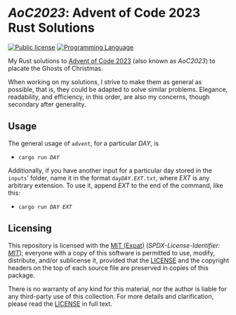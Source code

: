 <!--
  - Copyright (C) 2023 Matheus Fernandes Bigolin <mfrdrbigolin@disroot.org>
  - SPDX-License-Identifier: MIT
  -->

# *AoC2023*: Advent of Code 2023 Rust Solutions

[![Public license](https://img.shields.io/badge/MIT_(Expat)-darkcyan?logo=spdx&logoColor=white)](./LICENSE)
[![Programming Language](https://img.shields.io/badge/Rust_Language-CE422B?logo=Rust&logoColor=white)](https://www.rust-lang.org/)

My Rust solutions to [Advent of Code 2023](https://adventofcode.com/2023) (also
known as *AoC2023*) to placate the Ghosts of Christmas.

When working on my solutions, I strive to make them as general as possible, that
is, they could be adapted to solve similar problems.  Elegance, readability, and
efficiency,  in  this  order,  are  also my  concerns,  though  secondary  after
generality.

## Usage

The general usage of `advent`, for a particular *DAY*, is

* `cargo run `*`DAY`*

Additionally,  if you  have another  input for  a particular  day stored  in the
`inputs`’  folder, name  it  in the  format `day`*`DAY`*`.`*`EXT`*`.txt`,  where
*EXT* is  any arbitrary extension.  To use  it, append *EXT*  to the end  of the
command, like this:

* `cargo run `*`DAY`*` `*`EXT`*

## Licensing

This    repository   is    licensed    with    the   [MIT    (Expat)](./LICENSE)
(*SPDX-License-Identifier: [MIT](https://spdx.org/licenses/MIT.html)*); everyone
with a  copy of this  software is permitted  to use, modify,  distribute, and/or
sublicense it, provided that the  [LICENSE](./LICENSE) and the copyright headers
on the top of each source file are preserved in copies of this package.

There is no warranty of any kind for this material, nor the author is liable for
any third-party  use of  this collection.  For  more details  and clarification,
please read the [LICENSE](./LICENSE) in full text.